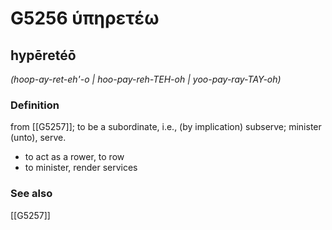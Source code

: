 # G5256 ὑπηρετέω

## hypēretéō

_(hoop-ay-ret-eh'-o | hoo-pay-reh-TEH-oh | yoo-pay-ray-TAY-oh)_

### Definition

from [[G5257]]; to be a subordinate, i.e., (by implication) subserve; minister (unto), serve.

- to act as a rower, to row
- to minister, render services

### See also

[[G5257]]

